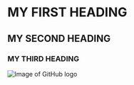 # MY FIRST HEADING
## MY SECOND HEADING
### MY THIRD HEADING
![Image of GitHub logo](https://github.githubassets.com/images/modules/logos_page/GitHub-Mark.png)
